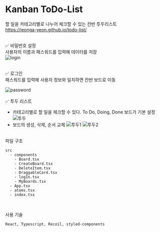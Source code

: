 # Kanban ToDo-List

할 일을 카테고리별로 나누어 체크할 수 있는 칸반 투두리스트  
https://jeonga-yeon.github.io/todo-list/
<br />
<br />

✅ 비밀번호 설정  
사용자의 이름과 패스워드를 입력해 데이터를 저장  
![login](https://user-images.githubusercontent.com/76932302/184075049-ebec6671-9eff-45c8-bf2c-d57f243e70e2.gif)

<br />
✅ 로그인    
<br />
패스워드를 입력해 사용자 정보와 일치하면 칸반 보드로 이동

![password](https://user-images.githubusercontent.com/76932302/184075488-d8ba67be-c509-485a-86d6-ab5512adaeaf.gif)
<br />  
✅ 투두 리스트

- 카테고리별로 할 일을 체크할 수 있다. To Do, Doing, Done 보드가 기본 설정
  ![투두](https://user-images.githubusercontent.com/76932302/184078726-bad30cf9-8e9f-46b1-9841-02c94e0d30eb.gif)
- 보드의 생성, 삭제, 순서 교체
  ![투두1](https://user-images.githubusercontent.com/76932302/184087475-3c711b08-ded2-4653-bcbb-f9107d88c979.gif)
  ![투두2](https://user-images.githubusercontent.com/76932302/184087707-65473203-82e7-43c6-8deb-af55770ee97d.gif)

<br />
파일 구조

    src
      - components
        - Board.tsx
        - CreateBoard.tsx
        - DeleteItem.tsx
        - DraggableCard.tsx
        - logIn.tsx
        - MyBoards.tsx
      - App.tsx
      - atoms.tsx
      - index.tsx

<br />

사용 기술

```
React, Typescript, Recoil, styled-components
```

<br />
